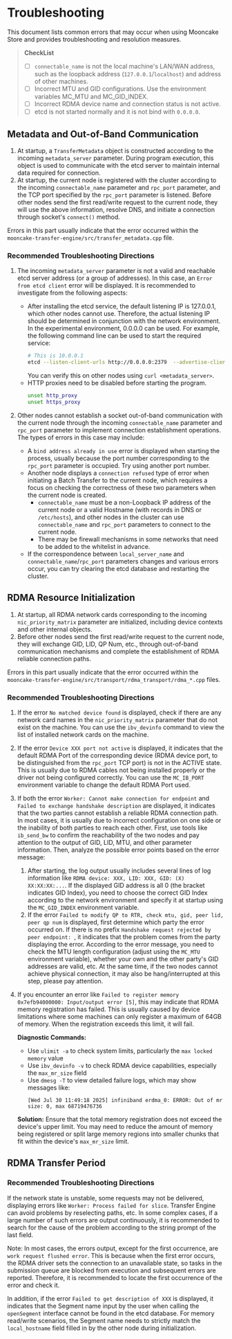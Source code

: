 # Troubleshooting

This document lists common errors that may occur when using Mooncake Store and provides troubleshooting and resolution measures.

> **CheckList**
> - [ ] `connectable_name` is not the local machine's LAN/WAN address, such as the loopback address (`127.0.0.1`/`localhost`) and address of other machines.
> - [ ] Incorrect MTU and GID configurations. Use the environment variables MC_MTU and MC_GID_INDEX.
> - [ ] Incorrect RDMA device name and connection status is not active.
> - [ ] etcd is not started normally and it is not bind with `0.0.0.0`.


## Metadata and Out-of-Band Communication
1. At startup, a `TransferMetadata` object is constructed according to the incoming `metadata_server` parameter. During program execution, this object is used to communicate with the etcd server to maintain internal data required for connection.
2. At startup, the current node is registered with the cluster according to the incoming `connectable_name` parameter and `rpc_port` parameter, and the TCP port specified by the `rpc_port` parameter is listened. Before other nodes send the first read/write request to the current node, they will use the above information, resolve DNS, and initiate a connection through socket's `connect()` method. 

Errors in this part usually indicate that the error occurred within the `mooncake-transfer-engine/src/transfer_metadata.cpp` file.

### Recommended Troubleshooting Directions
1. The incoming `metadata_server` parameter is not a valid and reachable etcd server address (or a group of addresses). In this case, an `Error from etcd client` error will be displayed. It is recommended to investigate from the following aspects:
    - After installing the etcd service, the default listening IP is 127.0.0.1, which other nodes cannot use. Therefore, the actual listening IP should be determined in conjunction with the network environment. In the experimental environment, 0.0.0.0 can be used. For example, the following command line can be used to start the required service:
      ```bash
      # This is 10.0.0.1
      etcd --listen-client-urls http://0.0.0.0:2379  --advertise-client-urls http://10.0.0.1:2379
      ```
      You can verify this on other nodes using `curl <metadata_server>`.
    - HTTP proxies need to be disabled before starting the program.
      ```bash
      unset http_proxy
      unset https_proxy
      ```

2. Other nodes cannot establish a socket out-of-band communication with the current node through the incoming `connectable_name` parameter and `rpc_port` parameter to implement connection establishment operations. The types of errors in this case may include:
    - A `bind address already in use` error is displayed when starting the process, usually because the port number corresponding to the `rpc_port` parameter is occupied. Try using another port number.
    - Another node displays a `connection refused` type of error when initiating a Batch Transfer to the current node, which requires a focus on checking the correctness of these two parameters when the current node is created.
      - `connectable_name` must be a non-Loopback IP address of the current node or a valid Hostname (with records in DNS or `/etc/hosts`), and other nodes in the cluster can use `connectable_name` and `rpc_port` parameters to connect to the current node.
      - There may be firewall mechanisms in some networks that need to be added to the whitelist in advance.
    - If the correspondence between `local_server_name` and `connectable_name`/`rpc_port` parameters changes and various errors occur, you can try clearing the etcd database and restarting the cluster.

## RDMA Resource Initialization

1. At startup, all RDMA network cards corresponding to the incoming `nic_priority_matrix` parameter are initialized, including device contexts and other internal objects.
2. Before other nodes send the first read/write request to the current node, they will exchange GID, LID, QP Num, etc., through out-of-band communication mechanisms and complete the establishment of RDMA reliable connection paths.

Errors in this part usually indicate that the error occurred within the `mooncake-transfer-engine/src/transport/rdma_transport/rdma_*.cpp` files.

### Recommended Troubleshooting Directions
1. If the error `No matched device found` is displayed, check if there are any network card names in the `nic_priority_matrix` parameter that do not exist on the machine. You can use the `ibv_devinfo` command to view the list of installed network cards on the machine.
2. If the error `Device XXX port not active` is displayed, it indicates that the default RDMA Port of the corresponding device (RDMA device port, to be distinguished from the `rpc_port` TCP port) is not in the ACTIVE state. This is usually due to RDMA cables not being installed properly or the driver not being configured correctly. You can use the `MC_IB_PORT` environment variable to change the default RDMA Port used.
3. If both the error `Worker: Cannot make connection for endpoint` and `Failed to exchange handshake description` are displayed, it indicates that the two parties cannot establish a reliable RDMA connection path. In most cases, it is usually due to incorrect configuration on one side or the inability of both parties to reach each other. First, use tools like `ib_send_bw` to confirm the reachability of the two nodes and pay attention to the output of GID, LID, MTU, and other parameter information. Then, analyze the possible error points based on the error message:
    1. After starting, the log output usually includes several lines of log information like `RDMA device: XXX, LID: XXX, GID: (X) XX:XX:XX:...`. If the displayed GID address is all 0 (the bracket indicates GID Index), you need to choose the correct GID Index according to the network environment and specify it at startup using the `MC_GID_INDEX` environment variable.
    2. If the error `Failed to modify QP to RTR, check mtu, gid, peer lid, peer qp num` is displayed, first determine which party the error occurred on. If there is no prefix `Handshake request rejected by peer endpoint: `, it indicates that the problem comes from the party displaying the error. According to the error message, you need to check the MTU length configuration (adjust using the `MC_MTU` environment variable), whether your own and the other party's GID addresses are valid, etc. At the same time, if the two nodes cannot achieve physical connection, it may also be hang/interrupted at this step, please pay attention.

4. If you encounter an error like `Failed to register memory 0x7efb94000000: Input/output error [5]`, this may indicate that RDMA memory registration has failed. This is usually caused by device limitations where some machines can only register a maximum of 64GB of memory. When the registration exceeds this limit, it will fail.

   **Diagnostic Commands:**
   - Use `ulimit -a` to check system limits, particularly the `max locked memory` value
   - Use `ibv_devinfo -v` to check RDMA device capabilities, especially the `max_mr_size` field
   - Use `dmesg -T` to view detailed failure logs, which may show messages like:
     ```
     [Wed Jul 30 11:49:18 2025] infiniband erdma_0: ERROR: Out of mr size: 0, max 68719476736
     ```

   **Solution:**
   Ensure that the total memory registration does not exceed the device's upper limit. You may need to reduce the amount of memory being registered or split large memory regions into smaller chunks that fit within the device's `max_mr_size` limit.

## RDMA Transfer Period
### Recommended Troubleshooting Directions

If the network state is unstable, some requests may not be delivered, displaying errors like `Worker: Process failed for slice`. Transfer Engine can avoid problems by reselecting paths, etc. In some complex cases, if a large number of such errors are output continuously, it is recommended to search for the cause of the problem according to the string prompt of the last field.

Note: In most cases, the errors output, except for the first occurrence, are `work request flushed error`. This is because when the first error occurs, the RDMA driver sets the connection to an unavailable state, so tasks in the submission queue are blocked from execution and subsequent errors are reported. Therefore, it is recommended to locate the first occurrence of the error and check it.

In addition, if the error `Failed to get description of XXX` is displayed, it indicates that the Segment name input by the user when calling the `openSegment` interface cannot be found in the etcd database. For memory read/write scenarios, the Segment name needs to strictly match the `local_hostname` field filled in by the other node during initialization.

